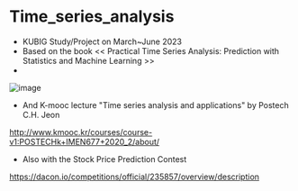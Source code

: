 # Time_series_analysis

- KUBIG Study/Project on March~June 2023
- Based on the book << Practical Time Series Analysis: Prediction with Statistics and Machine Learning >>
- 
![image](https://github.com/umkiyoung/Time_series_analysis/assets/87689944/6bb3d9ce-9162-4f25-aac1-339249c8bfa7)
- And K-mooc lecture "Time series analysis and applications" by Postech C.H. Jeon

http://www.kmooc.kr/courses/course-v1:POSTECHk+IMEN677+2020_2/about/
- Also with the Stock Price Prediction Contest

https://dacon.io/competitions/official/235857/overview/description
